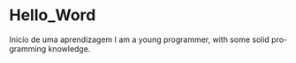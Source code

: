 # Hello_Word
Inicío de uma aprendizagem
I am a young programmer, with some solid pro-gramming knowledge.

